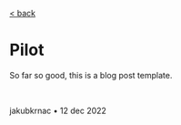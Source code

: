 [< back](../)

# Pilot

So far so good, this is a blog post template.

&nbsp;

jakubkrnac • 12 dec 2022
